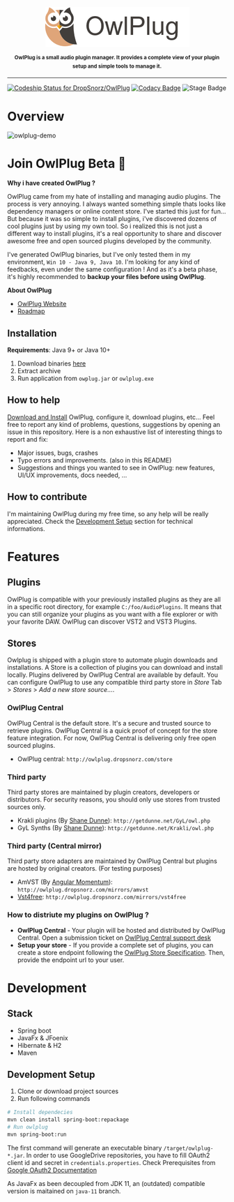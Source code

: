  
<p align="center">
<img src="doc/owlplug-logo.png">
</p>
<p align="center">
<sup>
<b>OwlPlug is a small audio plugin manager. It provides a complete view of your plugin setup and simple tools to manage it.</b>
</sup>
</p>

---

[ ![Codeship Status for DropSnorz/OwlPlug](https://app.codeship.com/projects/29447280-727d-0136-a8a6-3675cf281030/status?branch=master)](https://app.codeship.com/projects/299436)
[![Codacy Badge](https://api.codacy.com/project/badge/Grade/e6b8ee875daa4f74b5bf1cc8fee6df63)](https://www.codacy.com?utm_source=github.com&amp;utm_medium=referral&amp;utm_content=DropSnorz/OwlPlug&amp;utm_campaign=Badge_Grade_Dashboard)
![Stage Badge](https://img.shields.io/badge/stage-beta-blue.svg)


# Overview

![owlplug-demo](http://dropsnorz.com/projects/owlplug/owlplug.gif)

# Join OwlPlug Beta  :rocket:

**Why i have created OwlPlug ?** 

OwlPlug came from my hate of installing and managing audio plugins. The process is very annoying. I always wanted something simple thats looks like dependency managers or online content store. I've started this just for fun... But because it was so simple to install plugins, i've discovered dozens of cool plugins just by using my own tool. So i realized this is not just a different way to install plugins, it's a real opportunity to share and discover awesome free and open sourced plugins developed by the community. 

I've generated OwlPlug binaries, but I've only tested them in my environment, `Win 10 - Java 9, Java 10`. I'm looking for any kind of feedbacks, even under the same configuration ! And as it's a beta phase, it's highly recommended to **backup your files before using OwlPlug**.

**About OwlPlug**
* [OwlPlug Website](https://owlplug.com)
* [Roadmap](https://owlplug.com/roadmap)


## Installation

**Requirements**: Java 9+ or Java 10+

1. Download binaries [here](http://github.com/dropsnorz/owlplug/releases)
2. Extract archive
3. Run application from `owplug.jar` or `owlplug.exe`


## How to help

[Download and Install](https://github.com/DropSnorz/OwlPlug/releases) OwlPlug, configure it, download plugins, etc... Feel free to report any kind of problems, questions, suggestions by opening an issue in this repository. Here is a non exhaustive list of interesting things to report and fix:

* Major issues, bugs, crashes
* Typo errors and improvements. (also in this README)
* Suggestions and things you wanted to see in OwlPlug: new features, UI/UX improvements, docs needed, ...


## How to contribute

I'm maintaining OwlPlug during my free time, so any help will be really appreciated. Check the [Development Setup](#development-setup) section for technical informations.

# Features

## Plugins

OwlPlug is compatible with your previously installed plugins as they are all in a specific root directory, for example `C:/foo/AudioPlugins`. It means that you can still organize your plugins as you want with a file explorer or with your favorite DAW. 
OwlPlug can discover VST2 and VST3 Plugins. 


## Stores 

Owlplug is shipped with a plugin store to automate plugin downloads and installations. A Store is a collection of plugins you can download and install locally. Plugins delivered by OwlPlug Central are available by default. You can configure OwlPlug to use any compatible third party store in *Store* Tab > *Stores* > *Add a new store source...*.


### OwlPlug Central

OwlPlug Central is the default store. It's a secure and trusted source to retrieve plugins. OwlPlug Central is a quick proof of concept for the store feature integration. For now, OwlPlug Central is delivering only free open sourced plugins.

* OwlPlug central: `http://owlplug.dropsnorz.com/store `

### Third party

Third party stores are maintained by plugin creators, developers or distributors. For security reasons, you should only use stores from trusted sources only.

* Krakli plugins (By [Shane Dunne](http://getdunne.net/wiki/doku.php)): `http://getdunne.net/GyL/owl.php`
* GyL Synths (By [Shane Dunne](http://getdunne.net/wiki/doku.php)): `http://getdunne.net/Krakli/owl.php`


### Third party (Central mirror)

Third party store adapters are maintained by OwlPlug Central but plugins are hosted by original creators. (For testing purposes)

* AmVST (By [Angular Momentum](http://www.amvst.com/)): `http://owlplug.dropsnorz.com/mirrors/amvst`
* [Vst4free](http://vst4free.com): `http://owlplug.dropsnorz.com/mirrors/vst4free`

### How to distriute my plugins on OwlPlug ?

* **OwlPlug Central** - Your plugin will be hosted and distributed by OwlPlug Central. Open a submission ticket on [OwlPlug Central support desk](https://owlplug.freshdesk.com/support/home)
* **Setup your store** - If you provide a complete set of plugins, you can create a store endpoint following the [OwlPlug Store Specification](https://github.com/DropSnorz/OwlPlug/blob/master/doc/ThirdParty_Store_Specification.md). Then, provide the endpoint url to your user.

# Development

## Stack

* Spring boot
* JavaFx & JFoenix
* Hibernate & H2
* Maven


## Development Setup

1. Clone or download project sources
2. Run following commands
```sh
# Install dependecies
mvn clean install spring-boot:repackage
# Run owlplug
mvn spring-boot:run
```
The first command will generate an executable binary `/target/owlplug-*.jar`. In order to use GoogleDrive repositories, you have to fill OAuth2 client id and secret in `credentials.properties`. Check Prerequisites from [Google OAuth2 Documentation](https://developers.google.com/identity/protocols/OAuth2InstalledApp#prerequisites)

As JavaFx as been decoupled from JDK 11, an (outdated) compatible version is maitained on `java-11` branch.


